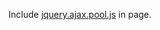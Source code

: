 Include [jquery.ajax.pool.js](https://rawgit.com/catmanjan/jquery-ajax-pool/master/jquery.ajax.pool.js) in page.